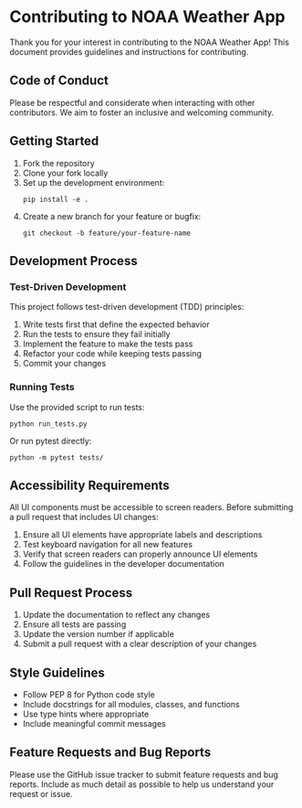 # Contributing to NOAA Weather App

Thank you for your interest in contributing to the NOAA Weather App! This document provides guidelines and instructions for contributing.

## Code of Conduct

Please be respectful and considerate when interacting with other contributors. We aim to foster an inclusive and welcoming community.

## Getting Started

1. Fork the repository
2. Clone your fork locally
3. Set up the development environment:
   ```
   pip install -e .
   ```
4. Create a new branch for your feature or bugfix:
   ```
   git checkout -b feature/your-feature-name
   ```

## Development Process

### Test-Driven Development

This project follows test-driven development (TDD) principles:

1. Write tests first that define the expected behavior
2. Run the tests to ensure they fail initially
3. Implement the feature to make the tests pass
4. Refactor your code while keeping tests passing
5. Commit your changes

### Running Tests

Use the provided script to run tests:

```
python run_tests.py
```

Or run pytest directly:

```
python -m pytest tests/
```

## Accessibility Requirements

All UI components must be accessible to screen readers. Before submitting a pull request that includes UI changes:

1. Ensure all UI elements have appropriate labels and descriptions
2. Test keyboard navigation for all new features
3. Verify that screen readers can properly announce UI elements
4. Follow the guidelines in the developer documentation

## Pull Request Process

1. Update the documentation to reflect any changes
2. Ensure all tests are passing
3. Update the version number if applicable
4. Submit a pull request with a clear description of your changes

## Style Guidelines

- Follow PEP 8 for Python code style
- Include docstrings for all modules, classes, and functions
- Use type hints where appropriate
- Include meaningful commit messages

## Feature Requests and Bug Reports

Please use the GitHub issue tracker to submit feature requests and bug reports. Include as much detail as possible to help us understand your request or issue.
